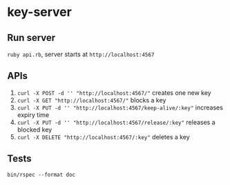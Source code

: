 # key-server

Run server
--
`ruby api.rb`, server starts at `http://localhost:4567`

APIs
--
1. `curl -X POST -d '' "http://localhost:4567/"` creates one new key
2. `curl -X GET "http://localhost:4567/"` blocks a key
3. `curl -X PUT -d '' "http://localhost:4567/keep-alive/:key"` increases expiry time
4. `curl -X PUT -d '' "http://localhost:4567/release/:key"` releases a blocked key
5. `curl -X DELETE "http://localhost:4567/:key"` deletes a key

Tests
--
`bin/rspec --format doc`
